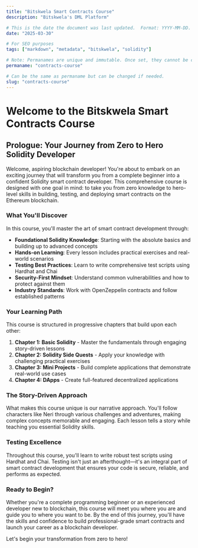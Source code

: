 ```yaml
---
title: "Bitskwela Smart Contracts Course"
description: "Bitskwela's DML Platform"

# This is the date the document was last updated.  Format: YYYY-MM-DD.
date: "2025-03-30"

# For SEO purposes
tags: ["markdown", "metadata", "bitskwela", "solidity"]

# Note: Permanames are unique and immutable. Once set, they cannot be changed.  You may change the filename but not this.
permaname: "contracts-course"

# Can be the same as permaname but can be changed if needed.
slug: "contracts-course"
---
```


# Welcome to the Bitskwela Smart Contracts Course

## Prologue: Your Journey from Zero to Hero Solidity Developer

Welcome, aspiring blockchain developer! You're about to embark on an exciting journey that will transform you from a complete beginner into a confident Solidity smart contract developer. This comprehensive course is designed with one goal in mind: to take you from zero knowledge to hero-level skills in building, testing, and deploying smart contracts on the Ethereum blockchain.

### What You'll Discover

In this course, you'll master the art of smart contract development through:

- **Foundational Solidity Knowledge**: Starting with the absolute basics and building up to advanced concepts
- **Hands-on Learning**: Every lesson includes practical exercises and real-world scenarios
- **Testing Best Practices**: Learn to write comprehensive test scripts using Hardhat and Chai
- **Security-First Mindset**: Understand common vulnerabilities and how to protect against them
- **Industry Standards**: Work with OpenZeppelin contracts and follow established patterns

### Your Learning Path

This course is structured in progressive chapters that build upon each other:

1. **Chapter 1: Basic Solidity** - Master the fundamentals through engaging story-driven lessons
2. **Chapter 2: Solidity Side Quests** - Apply your knowledge with challenging practical exercises
3. **Chapter 3: Mini Projects** - Build complete applications that demonstrate real-world use cases
4. **Chapter 4: DApps** - Create full-featured decentralized applications

### The Story-Driven Approach

What makes this course unique is our narrative approach. You'll follow characters like Neri through various challenges and adventures, making complex concepts memorable and engaging. Each lesson tells a story while teaching you essential Solidity skills.

### Testing Excellence

Throughout this course, you'll learn to write robust test scripts using Hardhat and Chai. Testing isn't just an afterthought—it's an integral part of smart contract development that ensures your code is secure, reliable, and performs as expected.

### Ready to Begin?

Whether you're a complete programming beginner or an experienced developer new to blockchain, this course will meet you where you are and guide you to where you want to be. By the end of this journey, you'll have the skills and confidence to build professional-grade smart contracts and launch your career as a blockchain developer.

Let's begin your transformation from zero to hero!
